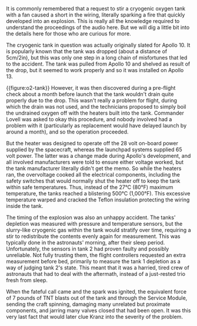 It is commonly remembered that a request to stir a cryogenic oxygen tank with a fan caused a short in the wiring, literally sparking a fire that quickly developed into an explosion. This is really all the knowledge required to understand the proceedings of the audio here. But we will dig a little bit into the details here for those who are curious for more.

The cryogenic tank in question was actually originally slated for Apollo 10. It is popularly known that the tank was dropped (about a distance of 5cm/2in), but this was only one step in a long chain of misfortunes that led to the accident. The tank was pulled from Apollo 10 and shelved as result of the drop, but it seemed to work properly and so it was installed on Apollo 13.

{{figure:o2-tank}}
However, it was then discovered during a pre-flight check about a month before launch that the tank wouldn't drain quite properly due to the drop. This wasn't really a problem for flight, during which the drain was not used, and the technicians proposed to simply boil the undrained oxygen off with the heaters built into the tank. Commander Lovell was asked to okay this procedure, and nobody involved had a problem with it (particularly as replacement would have delayed launch by around a month), and so the operation proceeded.

But the heater was designed to operate off the 28 volt on-board power supplied by the spacecraft, whereas the launchpad systems supplied 65 volt power. The latter was a change made during Apollo's development, and all involved manufacturers were told to ensure either voltage worked, but the tank manufacturer literally didn't get the memo. So while the heaters ran, the overvoltage cooked all the electrical components, including the safety switches that would normally shut the heater off to keep the tank within safe temperatures. Thus, instead of the 27°C (80°F) maximum temperature, the tanks reached a blistering 500°C (1,000°F). This excessive temperature warped and cracked the Teflon insulation protecting the wiring inside the tank.

The timing of the explosion was also an unhappy accident. The tanks' depletion was measured with pressure and temperature sensors, but the slurry-like cryogenic gas within the tank would stratify over time, requiring a stir to redistribute the contents evenly again for measurement. This was typically done in the astronauts' morning, after their sleep period. Unfortunately, the sensors in tank 2 had proven faulty and possibly unreliable. Not fully trusting them, the flight controllers requested an extra measurement before bed, primarily to measure the tank 1 depletion as a way of judging tank 2's state. This meant that it was a harried, tired crew of astronauts that had to deal with the aftermath, instead of a just-rested trio fresh from sleep.

When the fateful call came and the spark was ignited, the equivalent force of 7 pounds of TNT blasts out of the tank and through the Service Module, sending the craft spinning, damaging many unrelated but proximate components, and jarring many valves closed that had been open. It was this very last fact that would later clue Kranz into the severity of the problem.

